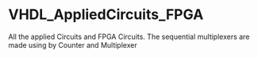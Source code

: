# VHDL_AppliedCircuits_FPGA
All the applied Circuits and FPGA Circuits.
The sequential multiplexers are made using by Counter and Multiplexer
